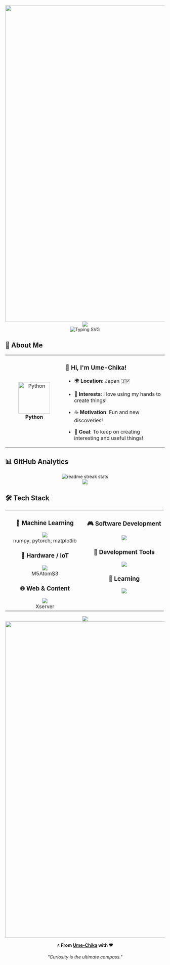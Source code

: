 <div align="center">
  <img src="https://user-images.githubusercontent.com/74038190/212284115-f47cd8ff-2ffb-4b04-b5bf-4d1c14c0247f.gif" width="1000">
</div>

<div align="center">
  <img src="https://capsule-render.vercel.app/api?type=waving&color=gradient&customColorList=10&height=150&section=header&animation=twinkling" />
</div>

<div align="center">
  <!-- lines=以下にいい感じに -->
  <img src="https://readme-typing-svg.herokuapp.com?font=Fira+Code&size=32&duration=2800&pause=2000&color=A9FEF7&center=true&vCenter=true&width=600&lines=Hey+there!+I'm+Ume-Chika+%F0%9F%91%8B;Python+Developer+%F0%9F%9A%80;From+Bioinformatics+&#129504;;Always+Learning+New+Things+%F0%9F%93%9A" alt="Typing SVG" />
</div>

## 🌟 **About Me**

<div align="center">

<table>
<tr>
<td width="200" align="center">
<img src="https://skillicons.dev/icons?i=python" width="100" height="100" alt="Python" />
<br><strong>Python</strong>
</td>
<td width="400" align="left">
  
### 👋 **Hi, I'm Ume-Chika!**

- 🌍 **Location**: Japan 🇯🇵  
+ 💼 **Interests**: I love using my hands to create things!  
- ☕ **Motivation**: Fun and new discoveries!  
+ 🎯 **Goal**: To keep on creating interesting and useful things!  

</td>
</tr>
</table>

</div>

## 📊 **GitHub Analytics**

<div align="center">
  <img src="https://github-readme-streak-stats.herokuapp.com/?user=Ume-Chika&theme=transparent&border_radius=10&starting_year=2020" alt="readme streak stats" />
</div>

<div align="center">
  <img src="https://github-readme-activity-graph.vercel.app/graph?username=Ume-Chika&custom_title=Ume-Chika's%20GitHub%20Activity%20Graph&bg_color=10104400&color=58a6ff&line=58a6ff&point=58a6ff&area=true&hide_border=true" />
</div>

## 🛠️ **Tech Stack**

<table align="center">
<tr>
<td width="50%" align="center" valign="top">

### 🧠 **Machine Learning**
<img src="https://skillicons.dev/icons?i=python" />
<br>
numpy, pytorch, matplotlib

### 🤖 **Hardware / IoT**
<img src="https://skillicons.dev/icons?i=c, arduino" />
<br>
M5AtomS3

### 🌐 **Web & Content**
<img src="https://skillicons.dev/icons?i=wordpress,html,js" />
<br>
Xserver

</td>
<td width="50%" align="center" valign="top">

### 🎮 **Software Development**
<img src="https://skillicons.dev/icons?i=visualstudio,dotnet,java" />
<br>

### 🔧 **Development Tools**
<img src="https://skillicons.dev/icons?i=git,github,vscode" />

### 🌟 **Learning**
<img src="https://skillicons.dev/icons?i=unity, cs, mysql" />
<br>

</td>
</tr>
</table>

<div align="center">
  <img src="https://capsule-render.vercel.app/api?type=waving&color=gradient&customColorList=10&height=120&section=footer&animation=twinkling" />
</div>

<div align="center">
  <img src="https://user-images.githubusercontent.com/74038190/212284115-f47cd8ff-2ffb-4b04-b5bf-4d1c14c0247f.gif" width="1000">
  
  **⭐ From [Ume-Chika](https://github.com/Ume-Chika) with ❤️**

  <!-- ここにポリシー -->
  *"Curiosity is the ultimate compass."*
</div>
